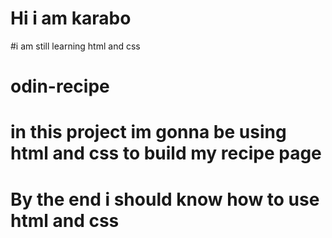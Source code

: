 # Hi i am karabo 
#i am still learning html and css
# odin-recipe
# in this project im gonna be using html and css to build my recipe page
# By the end i should know how to use html and css
